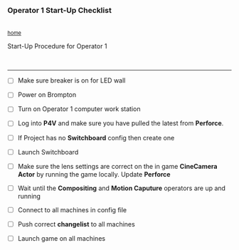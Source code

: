<img src="https://via.placeholder.com/1000x4/45D7CA/45D7CA" alt="drawing" height="4px"/>

### Operator 1 Start-Up Checklist

<img src="https://via.placeholder.com/1000x4/45D7CA/45D7CA" alt="drawing" height="4px"/>

<sub>[home](../README.md#user-content-gms2-background-tiles--sprites---table-of-contents)</sub>

Start-Up Procedure for Operator 1

<br>

---

- [ ] Make sure breaker is on for LED wall

- [ ] Power on Brompton

- [ ] Turn on Operator 1 computer work station

- [ ] Log into **P4V** and make sure you have pulled the latest from **Perforce**.

- [ ] If Project has no **Switchboard** config then create one

- [ ] Launch Switchboard

- [ ] Make sure the lens settings are correct on the in game **CineCamera Actor** by running the game locally.  Update **Perforce** 

- [ ] Wait until the **Compositing** and **Motion Caputure** operators are up and running

- [ ] Connect to all machines in config file

- [ ] Push correct **changelist** to all machines

- [ ] Launch game on all machines
